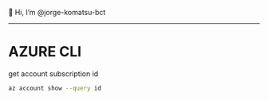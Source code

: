 👋 Hi, I’m @jorge-komatsu-bct

----

# AZURE CLI

get account subscription id

```bash
az account show --query id
```